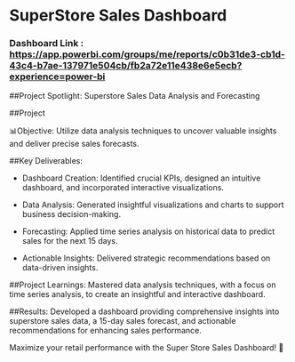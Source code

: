 # SuperStore Sales Dashboard

### Dashboard Link : https://app.powerbi.com/groups/me/reports/c0b31de3-cb1d-43c4-b7ae-137971e504cb/fb2a72e11e438e6e5ecb?experience=power-bi

##Project Spotlight: Superstore Sales Data Analysis and Forecasting 



##Project

📊Objective: Utilize data analysis techniques to uncover valuable insights and deliver precise sales forecasts.



##Key Deliverables:

- Dashboard Creation: Identified crucial KPIs, designed an intuitive dashboard, and incorporated interactive visualizations.

- Data Analysis: Generated insightful visualizations and charts to support business decision-making.

- Forecasting: Applied time series analysis on historical data to predict sales for the next 15 days.

- Actionable Insights: Delivered strategic recommendations based on data-driven insights.



##Project Learnings: 
Mastered data analysis techniques, with a focus on time series analysis, to create an insightful and interactive dashboard.



##Results: 
Developed a dashboard providing comprehensive insights into superstore sales data, a 15-day sales forecast, and actionable recommendations for enhancing sales performance.



Maximize your retail performance with the Super Store Sales Dashboard! 💼

